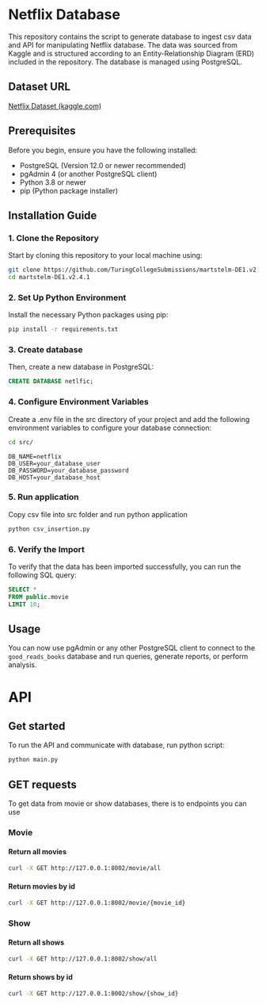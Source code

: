 # Netflix Database

This repository contains the script to generate database to ingest csv data and API for manipulating Netflix database. The data was sourced from Kaggle and is structured according to an Entity-Relationship Diagram (ERD) included in the repository. The database is managed using PostgreSQL.

## Dataset URL

[Netflix Dataset (kaggle.com)](https://www.kaggle.com/datasets/thedevastator/the-ultimate-netflix-tv-shows-and-movies-dataset?select=Best+Shows+Netflix.csv)

## Prerequisites

Before you begin, ensure you have the following installed:

- PostgreSQL (Version 12.0 or newer recommended)
- pgAdmin 4 (or another PostgreSQL client)
- Python 3.8 or newer
- pip (Python package installer)

## Installation Guide

### 1. Clone the Repository

Start by cloning this repository to your local machine using:

```bash
git clone https://github.com/TuringCollegeSubmissions/martstelm-DE1.v2.4.1
cd martstelm-DE1.v2.4.1
```

### 2. Set Up Python Environment

Install the necessary Python packages using pip:

```bash
pip install -r requirements.txt
```

### 3. Create database

Then, create a new database in PostgreSQL:

```sql
CREATE DATABASE netlfic;
```

### 4. Configure Environment Variables

Create a .env file in the src directory of your project and add the following environment variables to configure your database connection:

```bash
cd src/
```

```env
DB_NAME=netflix
DB_USER=your_database_user
DB_PASSWORD=your_database_password
DB_HOST=your_database_host
```

### 5. Run application

Copy csv file into src folder and run python application

```bash
python csv_insertion.py
```

### 6. Verify the Import

To verify that the data has been imported successfully, you can run the following SQL query:

```sql
SELECT *
FROM public.movie
LIMIT 10;
```

## Usage

You can now use pgAdmin or any other PostgreSQL client to connect to the `good_reads_books` database and run queries, generate reports, or perform analysis.

# API

## Get started

To run the API and communicate with database, run python script:

```bash
python main.py
```

## GET requests

To get data from movie or show databases, there is to endpoints you can use

### Movie

#### Return all movies

```bash
curl -X GET http://127.0.0.1:8002/movie/all
```

#### Return movies by id

```bash
curl -X GET http://127.0.0.1:8002/movie/{movie_id}
```

### Show

#### Return all shows

```bash
curl -X GET http://127.0.0.1:8002/show/all
```

#### Return shows by id

```bash
curl -X GET http://127.0.0.1:8002/show/{show_id}
```
